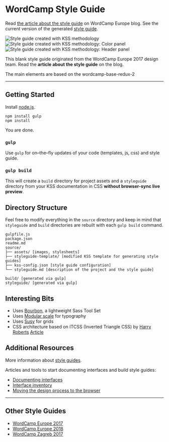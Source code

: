 # WordCamp Style Guide

Read [the article about the style guide](https://2017.europe.wordcamp.org/2017/05/09/using-style-guides-for-modular-wordcamp-designs/) on WordCamp Europe blog. See the current version of the generated [style guide](https://lucijanblagonic.github.io/wordcamp-style-guide/styleguide/).

![Style guide created with KSS methodology](screenshot-style-guide.png)
![Style guide created with KSS methodology: Color panel](screenshot-style-guide-colors.png)
![Style guide created with KSS methodology: Header panel](screenshot-style-guide-header.png)

This blank style guide originated from the WordCamp Europe 2017 design team. Read the **article about the style guide** on the blog.

The main elements are based on the wordcamp-base-redux-2

---

## Getting Started

Install [node.js](http://nodejs.org).

	npm install gulp
	npm install

You are done.

### `gulp`

Use `gulp` for on–the–fly updates of your code (templates, js, css) and style guide.

### `gulp build`

This will create a `build` directory for project assets and a `styleguide` directory from your KSS documentation in CSS **without browser-sync live preview**.

## Directory Structure

Feel free to modify everything in the `source` directory and keep in mind that `styleguide` and `build` directories are rebuilt with each `gulp build` command.

	gulpfile.js
	package.json
	readme.md
	source/
	├── assets/ [images, stylesheets]
	├── styleguide-template/ [modified KSS template for generating style guides]
	├── kss-config.json [style guide configuration]
	└── styleguide.md [description of the project and the style guide]

	build/ [generated via gulp]
	styleguide/ [generated via gulp]

## Interesting Bits

* Uses [Bourbon](bourbon.io), a lightweight Sass Tool Set
* Uses [Modular scale](https://github.com/modularscale/modularscale-sass) for typography
* Uses [Susy](susy.oddbird.net) for grids
* CSS architecture based on ITCSS (Inverted Triangle CSS) by [Harry Roberts](http://csswizardry.com) [Article](http://www.creativebloq.com/web-design/manage-large-css-projects-itcss-101517528)

## Additional Resources

More information about [style guides](http://www.styleguides.io/).

Articles and tools to start documenting interfaces and build style guides:

* [Documenting interfaces](http://polarnorth.org/blog/documenting-interfaces/)
* [Interface inventory](https://github.com/lucijanblagonic/interface-inventory/)
* [Moving the design process to the browser](http://polarnorth.org/blog/moving-the-design-process-to-the-browser/)

---

## Other Style Guides

* [WordCamp Europe 2017](https://lucijanblagonic.github.io/wceu-2017/styleguide)
* [WordCamp Europe 2018](https://lucijanblagonic.github.io/wceu-2018/styleguide)
* [WordCamp Zagreb 2017](https://lucijanblagonic.github.io/2017.zagreb.wordcamp.org/styleguide/)

